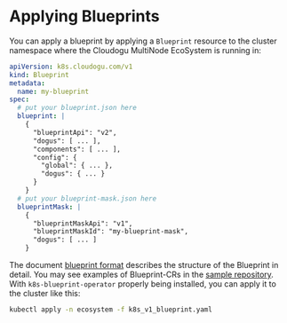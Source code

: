 # Applying Blueprints

You can apply a blueprint by applying a `Blueprint` resource to the cluster namespace where the Cloudogu MultiNode EcoSystem is running in:

```yaml
apiVersion: k8s.cloudogu.com/v1
kind: Blueprint
metadata:
  name: my-blueprint
spec:
  # put your blueprint.json here
  blueprint: |
    {
      "blueprintApi": "v2",
      "dogus": [ ... ],
      "components": [ ... ],
      "config": {
        "global": { ... },
        "dogus": { ... }
      }
    }
  # put your blueprint-mask.json here
  blueprintMask: |
    {
      "blueprintMaskApi": "v1",
      "blueprintMaskId": "my-blueprint-mask",
      "dogus": [ ... ]
    }
```
The document [blueprint format](https://github.com/cloudogu/k8s-blueprint-lib/blob/develop/docs/operations/blueprintV2_format_en.md) describes the structure of the Blueprint in detail.
You may see examples of Blueprint-CRs in the [sample repository](https://github.com/cloudogu/k8s-ecosystem-samples/tree/main/blueprints). With `k8s-blueprint-operator` properly being installed, you can apply it to the cluster like this:

```bash
kubectl apply -n ecosystem -f k8s_v1_blueprint.yaml
```
